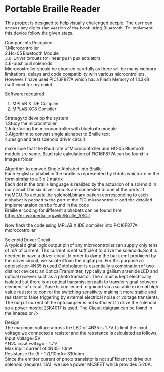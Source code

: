 # Portable Braille Reader

This project is designed to help visually challenged people. The user can access any digitalsied version of the book using Bluetooth. To implement this device follow the given steps.

Components Recquired<br />
1.Microcontroller<br />
2.Hc-05 Bluetooth Module<br />
3.6-Driver circuits for linear push pull actuators<br />
4.6-push pull solenoids<br />
    Microcontroller should be choosen carefully as there will be many memory limitations, delays and code compatibilty with various microcntrollers. However, I have used PIC16F877A which has a Flash Memory of 14.3KB (sufficient for my code).
    
Software recquired<br />
1. MPLAB X IDE Compiler<br />
2. MPLAB XC8 Compiler<br />
    

Strategy to develop the system<br />
1.Study the microcntroller<br />
2.Interfacing the microcontroller with bluetooth module<br />
3.Algorithm to convert single alphabet to Braille text<br />
4.design and test solenoid driver circuit<br />
    
make sure that the Baud rate of Microcontroller and HC-05 Bluetooth module are same. Baud rate calculation of PIC16F877A can be found in images folder<br />

Algorithm to convert Single Alphabet into Braille<br />
Each English alphabet in the braille is represented by 6 dots which are in the form similar to a 3 x 2 matrix <br />
Each dot in the braille language is realized by the actuation of a solenoid in our circuit.The six driver circuits are connected to one of the ports of theMCU. To actuate the solenoid,binary pattern corresponding to each alphabet is passed to the port of the PIC microcontroller and the detailed implemenataion can be found in the code<br />
Braille encoding for different alphabets can be found here https://en.wikipedia.org/wiki/Braille_ASCII<br />

Now flash the code using MPLAB X IDE compiler into PIC16F877A microcontroller<br />

Solenoid Driver Circuit<br />
A typical digital logic output pin of any microcontroller can supply only tens of mA of current. This current is not sufficient to drive the solenoids.So it is needed to have a driver circuit.In order to damp the back emf produced by the driver circuit, we isolate itfrom the digital pin. For this purpose an optoisolator 4N35 is used.OptoIsolator is essentially a combination of two distinct devices: an OpticalTransmitter, typically a gallium arsenide LED and optical receiver such as
a photo transistor. The circuit is kept electrically isolated but there is an optical transmission path to transfer signal between elements of circuit. Base is connected to ground via a suitable external high value resistor to
control the switching sensitivity making it more stable and resistant to false triggering by external electrical noise or voltage transients. The output current of the optocoupler is not sufficient to drive the solenoid
so a power mosfet 2SK4017 is used. The Circuit daigram can be found in the images,br />


Design<br />
The maximum voltage across the LED of 4N35 is 1.7V.To limit the input voltage we connected a resistor and the resistance is calculated as follows,
Input Voltage=5V<br />
4N35 input voltage = 1.7V<br />
Max input current of 4N35=10mA<br />
Resistance R= (5 - 1.7)/10mA= 330ohm<br />
Since the emitter current of photo transistor is not suFficient to drive our solenoid (requires 1.1A), we use a power MOSFET which provides 5-20A.<br />






